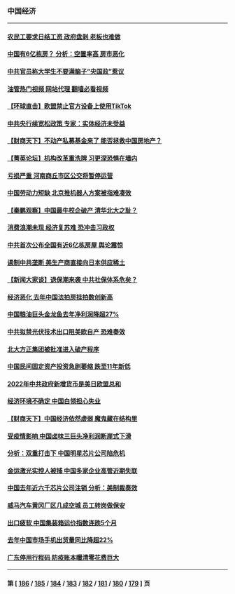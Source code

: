 ### 中国经济
---
#### [农民工要求日结工资 政府盘剥 老板也难做](../../pages/ncid283/n13936819.md?02250845) 
#### [中国有6亿栋房？ 分析：空置率高 房市恶化](../../pages/ncid283/n13936704.md?02250845) 
#### [中共官员称大学生不要满脑子“央国政”惹议](../../pages/ncid283/n13937222.md?02250845) 
#### [油管热门视频 网站代理 翻墙必看视频](http://138.2.39.72:81/youtube.html?epic-marker?02250845)
#### [【环球直击】欧盟禁止官方设备上使用TikTok](../../pages/ncid283/n13936803.md?02250845) 
#### [中共央行续宽松政策 专家：实体经济未受益](../../pages/ncid283/n13936702.md?02250845) 
#### [【财商天下】不动产私募基金来了 能否拯救中国房地产？](../../pages/ncid283/n13936928.md?02250845) 
#### [【菁英论坛】机构改革重洗牌 习更深恐惧在墙内](../../pages/ncid283/n13936676.md?02250845) 
#### [亏损严重 河南商丘市区公交将暂停运营](../../pages/ncid283/n13936347.md?02250845) 
#### [中国劳动力短缺 北京推机器人方案被指难凑效](../../pages/ncid283/n13935400.md?02250845) 
#### [【秦鹏观察】中国最牛校企破产 清华北大之耻？](../../pages/ncid283/n13935966.md?02250845) 
#### [消费浪潮未现 经济复苏难 恐冲击习政权](../../pages/ncid283/n13935209.md?02250845) 
#### [中共首次公布全国有近6亿栋房屋 舆论震惊](../../pages/ncid283/n13935889.md?02250845) 
#### [遏制中共垄断 美生产商直接向日本供应稀土](../../pages/ncid283/n13935770.md?02250845) 
#### [【新闻大家谈】退保潮来袭 中共社保体系危矣？](../../pages/ncid283/n13935718.md?02250845) 
#### [经济恶化 去年中国法拍房挂拍数创新高](../../pages/ncid283/n13935146.md?02250845) 
#### [中国粮油巨头金龙鱼去年净利润降超27%](../../pages/ncid283/n13934983.md?02250845) 
#### [中共拟禁光伏技术出口阻美欧自产 恐难奏效](../../pages/ncid283/n13934909.md?02250845) 
#### [北大方正集团被批准进入破产程序](../../pages/ncid283/n13934678.md?02250845) 
#### [中国民间固定资产投资急剧萎缩 跌至11年新低](../../pages/ncid283/n13934355.md?02250845) 
#### [2022年中共政府新增货币是美日欧盟总和](../../pages/ncid283/n13934327.md?02250845) 
#### [经济环境不确定 中国白领担心失业](../../pages/ncid283/n13934104.md?02250845) 
#### [【财商天下】中国经济依然虚弱 魔鬼藏在结构里](../../pages/ncid283/n13933670.md?02250845) 
#### [受疫情影响 中国卤味三巨头净利润断崖式下滑](../../pages/ncid283/n13933633.md?02250845) 
#### [分析：双重打击下 中国明星芯片公司陷危机](../../pages/ncid283/n13929277.md?02250845) 
#### [金运激光实控人被捕 中国多家企业高管近期失联](../../pages/ncid283/n13932935.md?02250845) 
#### [中国去年近六千芯片公司注销 分析：美制裁奏效](../../pages/ncid283/n13932734.md?02250845) 
#### [威马汽车黄冈厂区几成空城 员工转岗做保安](../../pages/ncid283/n13932556.md?02250845) 
#### [出口疲软 中国集装箱运价指数连跌5个月](../../pages/ncid283/n13932463.md?02250845) 
#### [去年中国市场手机出货量同比降超22%](../../pages/ncid283/n13932309.md?02250845) 
#### [广东停用行程码 防疫账本曝清零花费巨大](../../pages/ncid283/n13932226.md?02250845) 

---
#### 第 [ [186](./186.md?02250845) / [185](./185.md?02250845) / [184](./184.md?02250845) / [183](./183.md?02250845) / [182](./182.md?02250845) / [181](./181.md?02250845) / [180](./180.md?02250845) / [179](./179.md?02250845) ] 页

